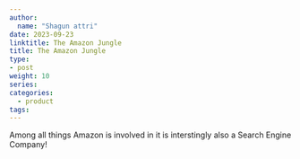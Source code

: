```yaml
---
author:
  name: "Shagun attri"
date: 2023-09-23
linktitle: The Amazon Jungle 
title: The Amazon Jungle 
type:
- post
weight: 10
series:
categories:
  - product
tags:
---
```


Among all things Amazon is involved in it is interstingly also a Search Engine Company!
